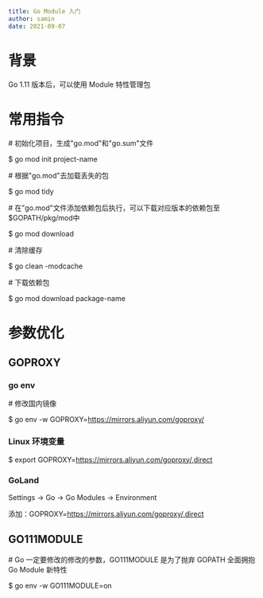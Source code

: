 ```yaml
title: Go Module 入门
author: samin
date: 2021-09-07
```

# 背景

Go 1.11 版本后，可以使用 Module 特性管理包

# 常用指令

\# 初始化项目，生成"go.mod"和"go.sum"文件

$ go mod init project-name

\# 根据"go.mod"去加载丢失的包

$ go mod tidy

\# 在"go.mod"文件添加依赖包后执行，可以下载对应版本的依赖包至$GOPATH/pkg/mod中

$ go mod download

\# 清除缓存

$ go clean -modcache

\# 下载依赖包

$ go mod download package-name

# 参数优化

## GOPROXY

### go env

\# 修改国内镜像

$ go env -w GOPROXY=https://mirrors.aliyun.com/goproxy/

### Linux 环境变量 

$ export GOPROXY=https://mirrors.aliyun.com/goproxy/,direct

### GoLand

Settings -> Go -> Go Modules -> Environment 

添加：GOPROXY=https://mirrors.aliyun.com/goproxy/,direct

## GO111MODULE

\# Go 一定要修改的修改的参数，GO111MODULE 是为了抛弃 GOPATH 全面拥抱 Go Module 新特性

$ go env -w GO111MODULE=on
